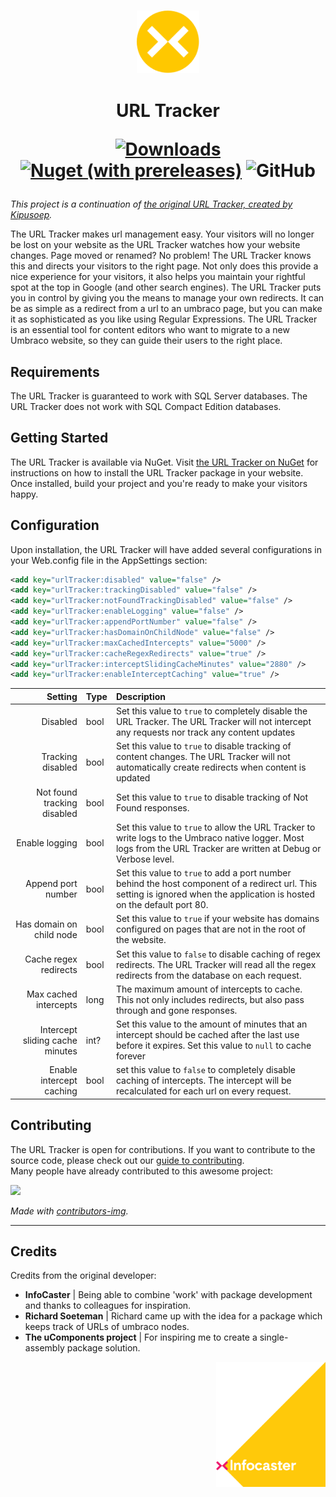 <h3 align="center">
<img height="100" src="docs/assets/infocaster_nuget_yellow.svg">
</h3>

<h1 align="center">
URL Tracker

[![Downloads](https://img.shields.io/nuget/dt/UrlTracker?color=ff0069)](https://www.nuget.org/packages/UrlTracker/)
[![Nuget (with prereleases)](https://img.shields.io/nuget/vpre/UrlTracker?color=ffc800)](https://www.nuget.org/packages/UrlTracker/)
![GitHub](https://img.shields.io/github/license/Infocaster/UrlTracker?color=ff0069)

</h1>

*This project is a continuation of [the original URL Tracker, created by Kipusoep](https://github.com/kipusoep/UrlTracker).*

The URL Tracker makes url management easy. Your visitors will no longer be lost on your website as the URL Tracker watches how your website changes. Page moved or renamed? No problem! The URL Tracker knows this and directs your visitors to the right page. Not only does this provide a nice experience for your visitors, it also helps you maintain your rightful spot at the top in Google (and other search engines).
The URL Tracker puts you in control by giving you the means to manage your own redirects. It can be as simple as a redirect from a url to an umbraco page, but you can make it as sophisticated as you like using Regular Expressions. The URL Tracker is an essential tool for content editors who want to migrate to a new Umbraco website, so they can guide their users to the right place.

## Requirements
The URL Tracker is guaranteed to work with SQL Server databases. The URL Tracker does not work with SQL Compact Edition databases.

## Getting Started
The URL Tracker is available via NuGet. Visit [the URL Tracker on NuGet](https://www.nuget.org/packages/UrlTracker/) for instructions on how to install the URL Tracker package in your website.
Once installed, build your project and you're ready to make your visitors happy.

## Configuration
Upon installation, the URL Tracker will have added several configurations in your Web.config file in the AppSettings section:

```xml
<add key="urlTracker:disabled" value="false" />
<add key="urlTracker:trackingDisabled" value="false" />
<add key="urlTracker:notFoundTrackingDisabled" value="false" />
<add key="urlTracker:enableLogging" value="false" />
<add key="urlTracker:appendPortNumber" value="false" />
<add key="urlTracker:hasDomainOnChildNode" value="false" />
<add key="urlTracker:maxCachedIntercepts" value="5000" />
<add key="urlTracker:cacheRegexRedirects" value="true" />
<add key="urlTracker:interceptSlidingCacheMinutes" value="2880" />
<add key="urlTracker:enableInterceptCaching" value="true" />
```

|Setting|Type|Description|
|------:|:---|:----------|
|Disabled | bool | Set this value to `true` to completely disable the URL Tracker. The URL Tracker will not intercept any requests nor track any content updates|
|Tracking disabled | bool | Set this value to `true` to disable tracking of content changes. The URL Tracker will not automatically create redirects when content is updated|
|Not found tracking disabled | bool | Set this value to `true` to disable tracking of Not Found responses.|
|Enable logging | bool | Set this value to `true` to allow the URL Tracker to write logs to the Umbraco native logger. Most logs from the URL Tracker are written at Debug or Verbose level.|
|Append port number | bool | Set this value to `true` to add a port number behind the host component of a redirect url. This setting is ignored when the application is hosted on the default port 80.|
|Has domain on child node | bool | Set this value to `true` if your website has domains configured on pages that are not in the root of the website.|
|Cache regex redirects | bool | Set this value to `false` to disable caching of regex redirects. The URL Tracker will read all the regex redirects from the database on each request.|
|Max cached intercepts | long | The maximum amount of intercepts to cache. This not only includes redirects, but also pass through and gone responses.|
|Intercept sliding cache minutes | int? | Set this value to the amount of minutes that an intercept should be cached after the last use before it expires. Set this value to `null` to cache forever|
|Enable intercept caching | bool | set this value to `false` to completely disable caching of intercepts. The intercept will be recalculated for each url on every request.|

## Contributing
The URL Tracker is open for contributions. If you want to contribute to the source code, please check out our [guide to contributing](https://github.com/Infocaster/.github/blob/main/CONTRIBUTING.md).  
Many people have already contributed to this awesome project:

<a href="https://github.com/Infocaster/UrlTracker/graphs/contributors">
<img src="https://contrib.rocks/image?repo=Infocaster/UrlTracker" />
</a>

*Made with [contributors-img](https://contrib.rocks).*

-----

## Credits ##
Credits from the original developer:
*   **InfoCaster** | Being able to combine 'work' with package development and thanks to colleagues for inspiration.
*   **Richard Soeteman** | Richard came up with the idea for a package which keeps track of URLs of umbraco nodes.
*   **The uComponents project** | For inspiring me to create a single-assembly package solution.
<a href="https://infocaster.net">
<img align="right" height="200" src="docs/assets/Infocaster_Corner.png">
</a>